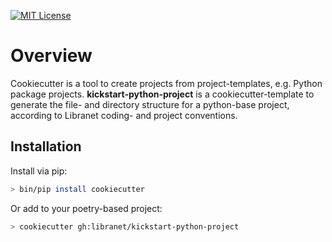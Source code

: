
[![MIT License](https://img.shields.io/badge/license-MIT-blue.svg)](https://github.com/libranet/kickstart-python-project/blob/main/docs/license.md)


# Overview
Cookiecutter is a tool to create projects from project-templates, e.g. Python package projects.
**kickstart-python-project** is a cookiecutter-template to generate
the file- and directory structure for a python-base project, according to Libranet coding- and project conventions.


## Installation

Install via pip:

```bash
> bin/pip install cookiecutter
```

Or add to your poetry-based project:

```bash
> cookiecutter gh:libranet/kickstart-python-project
```
